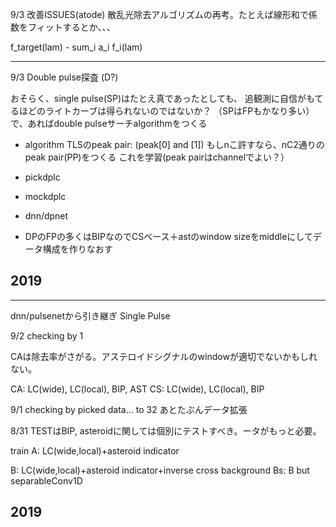 9/3 改善ISSUES(atode)
散乱光除去アルゴリズムの再考。たとえば線形和で係数をフィットするとか、、、

f_target(lam) - sum_i a_i f_i(lam)

---------------------------------------------
9/3 Double pulse探査 (D?)

おそらく、single pulse(SP)はたとえ真であったとしても、
追観測に自信がもてるほどのライトカーブは得られないのではないか？
（SPはFPもかなり多い）
で、あればdouble pulseサーチalgorithmをつくる

- algorithm
TLSのpeak pair: (peak[0] and [1])
もしnこ許すなら、nC2通りのpeak pair(PP)をつくる
これを学習(peak pairはchannelでよい？）

- pickdplc
- mockdplc

- dnn/dpnet

+ DPのFPの多くはBIPなのでCSベース＋astのwindow sizeをmiddleにしてデータ構成を作りなおす

2019
---------------------------------------------



---------------------------------------------
dnn/pulsenetから引き継ぎ
Single Pulse

9/2
checking by 1

CAは除去率がさがる。アステロイドシグナルのwindowが適切でないかもしれない。

CA: LC(wide), LC(local), BIP, AST 
CS: LC(wide), LC(local), BIP 


9/1
checking by picked data... to 32
あとたぶんデータ拡張

8/31
TESTはBIP, asteroidに関しては個別にテストすべき。ータがもっと必要。

train
A: LC(wide,local)+asteroid indicator

B: LC(wide,local)+asteroid indicator+inverse cross background
Bs: B but separableConv1D


2019
-----------------------------------------------------------------